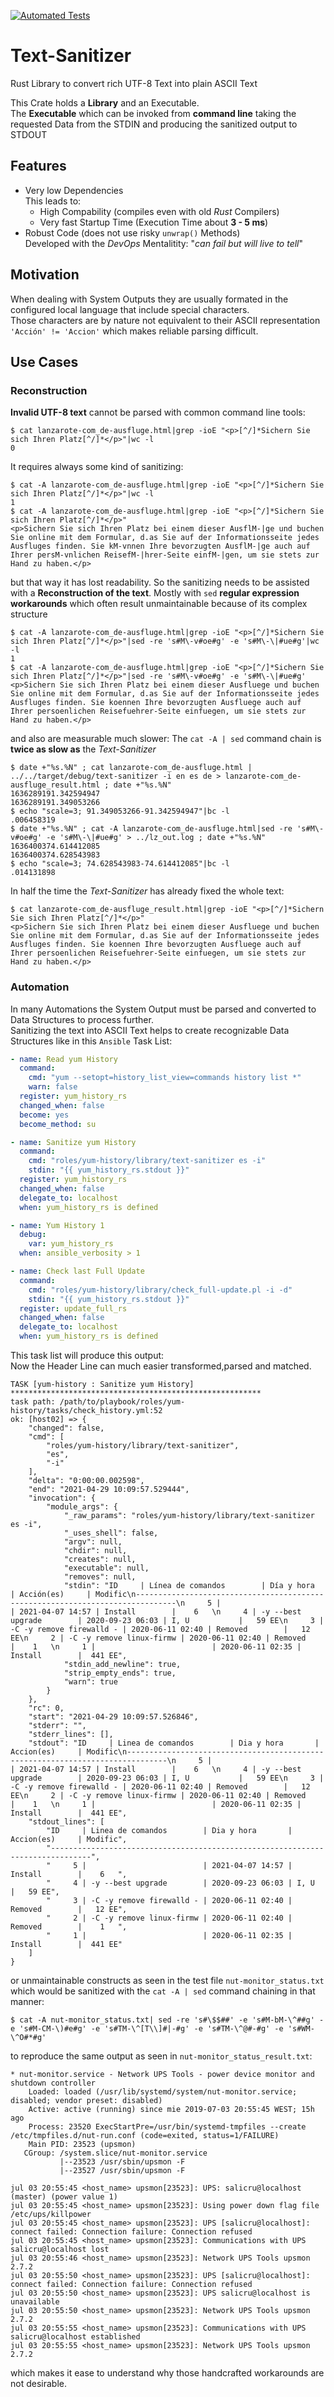 [![Automated Tests](https://github.com/bodo-hugo-barwich/text-sanitizer-rs/actions/workflows/testing.yml/badge.svg)](https://github.com/bodo-hugo-barwich/text-sanitizer-rs/actions/workflows/testing.yml)


# Text-Sanitizer
Rust Library to convert rich UTF-8 Text into plain ASCII Text

This Crate holds a **Library** and an Executable.\
The **Executable** which can be invoked from **command line** taking the requested Data from the STDIN
and producing the sanitized output to STDOUT


## Features
* Very low Dependencies\
  This leads to:
  * High Compability (compiles even with old _Rust_ Compilers)
  * Very fast Startup Time (Execution Time about **3 - 5 ms**)
* Robust Code (does not use risky `unwrap()` Methods)\
  Developed with the _DevOps_ Mentalitity: "_can fail but will live to tell_"


## Motivation
When dealing with System Outputs they are usually formated in the configured local language that include special characters.\
Those characters are by nature not equivalent to their ASCII representation `'Acción' != 'Accion'` which makes reliable parsing difficult.


## Use Cases

### Reconstruction
**Invalid UTF-8 text** cannot be parsed with common command line tools:

```plain
$ cat lanzarote-com_de-ausfluge.html|grep -ioE "<p>[^/]*Sichern Sie sich Ihren Platz[^/]*</p>"|wc -l
0
```
It requires always some kind of sanitizing:

```plain
$ cat -A lanzarote-com_de-ausfluge.html|grep -ioE "<p>[^/]*Sichern Sie sich Ihren Platz[^/]*</p>"|wc -l
1
$ cat -A lanzarote-com_de-ausfluge.html|grep -ioE "<p>[^/]*Sichern Sie sich Ihren Platz[^/]*</p>"
<p>Sichern Sie sich Ihren Platz bei einem dieser AusflM-|ge und buchen Sie online mit dem Formular, d.as Sie auf der Informationsseite jedes Ausfluges finden. Sie kM-vnnen Ihre bevorzugten AusflM-|ge auch auf Ihrer persM-vnlichen ReisefM-|hrer-Seite einfM-|gen, um sie stets zur Hand zu haben.</p>
```
but that way it has lost readability.
So the sanitizing needs to be assisted with a **Reconstruction of the text**. Mostly with `sed` **regular expression workarounds**
which often result unmaintainable because of its complex structure

```plain
$ cat -A lanzarote-com_de-ausfluge.html|grep -ioE "<p>[^/]*Sichern Sie sich Ihren Platz[^/]*</p>"|sed -re 's#M\-v#oe#g' -e 's#M\-\|#ue#g'|wc -l
1
$ cat -A lanzarote-com_de-ausfluge.html|grep -ioE "<p>[^/]*Sichern Sie sich Ihren Platz[^/]*</p>"|sed -re 's#M\-v#oe#g' -e 's#M\-\|#ue#g'
<p>Sichern Sie sich Ihren Platz bei einem dieser Ausfluege und buchen Sie online mit dem Formular, d.as Sie auf der Informationsseite jedes Ausfluges finden. Sie koennen Ihre bevorzugten Ausfluege auch auf Ihrer persoenlichen Reisefuehrer-Seite einfuegen, um sie stets zur Hand zu haben.</p>
```
and also are measurable much slower:
The `cat -A | sed` command chain is **twice as slow as**  the _Text-Sanitizer_

```plain
$ date +"%s.%N" ; cat lanzarote-com_de-ausfluge.html | ../../target/debug/text-sanitizer -i en es de > lanzarote-com_de-ausfluge_result.html ; date +"%s.%N"
1636289191.342594947
1636289191.349053266
$ echo "scale=3; 91.349053266-91.342594947"|bc -l
.006458319
$ date +"%s.%N" ; cat -A lanzarote-com_de-ausfluge.html|sed -re 's#M\-v#oe#g' -e 's#M\-\|#ue#g' > ../lz_out.log ; date +"%s.%N"
1636400374.614412085
1636400374.628543983
$ echo "scale=3; 74.628543983-74.614412085"|bc -l
.014131898
```
In half the time the _Text-Sanitizer_ has already fixed the whole text:

```plain
$ cat lanzarote-com_de-ausfluge_result.html|grep -ioE "<p>[^/]*Sichern Sie sich Ihren Platz[^/]*</p>"
<p>Sichern Sie sich Ihren Platz bei einem dieser Ausfluege und buchen Sie online mit dem Formular, d.as Sie auf der Informationsseite jedes Ausfluges finden. Sie koennen Ihre bevorzugten Ausfluege auch auf Ihrer persoenlichen Reisefuehrer-Seite einfuegen, um sie stets zur Hand zu haben.</p>
```

### Automation
In many Automations the System Output must be parsed and converted to Data Structures to process further.\
Sanitizing the text into ASCII Text helps to create recognizable Data Structures
like in this `Ansible` Task List:

```yaml
- name: Read yum History
  command:
    cmd: "yum --setopt=history_list_view=commands history list *"
    warn: false
  register: yum_history_rs
  changed_when: false
  become: yes
  become_method: su

- name: Sanitize yum History
  command:
    cmd: "roles/yum-history/library/text-sanitizer es -i"
    stdin: "{{ yum_history_rs.stdout }}"
  register: yum_history_rs
  changed_when: false
  delegate_to: localhost
  when: yum_history_rs is defined

- name: Yum History 1
  debug:
    var: yum_history_rs
  when: ansible_verbosity > 1

- name: Check last Full Update
  command:
    cmd: "roles/yum-history/library/check_full-update.pl -i -d"
    stdin: "{{ yum_history_rs.stdout }}"
  register: update_full_rs
  changed_when: false
  delegate_to: localhost
  when: yum_history_rs is defined
```
This task list will produce this output:\
Now the Header Line can much easier transformed,parsed and matched.

```plain
TASK [yum-history : Sanitize yum History] ********************************************************
task path: /path/to/playbook/roles/yum-history/tasks/check_history.yml:52
ok: [host02] => {
    "changed": false,
    "cmd": [
        "roles/yum-history/library/text-sanitizer",
        "es",
        "-i"
    ],
    "delta": "0:00:00.002598",
    "end": "2021-04-29 10:09:57.529444",
    "invocation": {
        "module_args": {
            "_raw_params": "roles/yum-history/library/text-sanitizer es -i",
            "_uses_shell": false,
            "argv": null,
            "chdir": null,
            "creates": null,
            "executable": null,
            "removes": null,
            "stdin": "ID     | Línea de comandos        | Día y hora       | Acción(es)     | Modific\n-------------------------------------------------------------------------------\n     5 |                          | 2021-04-07 14:57 | Install        |    6   \n     4 | -y --best upgrade        | 2020-09-23 06:03 | I, U           |   59 EE\n     3 | -C -y remove firewalld - | 2020-06-11 02:40 | Removed        |   12 EE\n     2 | -C -y remove linux-firmw | 2020-06-11 02:40 | Removed        |    1   \n     1 |                          | 2020-06-11 02:35 | Install        |  441 EE",
            "stdin_add_newline": true,
            "strip_empty_ends": true,
            "warn": true
        }
    },
    "rc": 0,
    "start": "2021-04-29 10:09:57.526846",
    "stderr": "",
    "stderr_lines": [],
    "stdout": "ID     | Linea de comandos        | Dia y hora       | Accion(es)     | Modific\n-------------------------------------------------------------------------------\n     5 |                          | 2021-04-07 14:57 | Install        |    6   \n     4 | -y --best upgrade        | 2020-09-23 06:03 | I, U           |   59 EE\n     3 | -C -y remove firewalld - | 2020-06-11 02:40 | Removed        |   12 EE\n     2 | -C -y remove linux-firmw | 2020-06-11 02:40 | Removed        |    1   \n     1 |                          | 2020-06-11 02:35 | Install        |  441 EE",
    "stdout_lines": [
        "ID     | Linea de comandos        | Dia y hora       | Accion(es)     | Modific",
        "-------------------------------------------------------------------------------",
        "     5 |                          | 2021-04-07 14:57 | Install        |    6   ",
        "     4 | -y --best upgrade        | 2020-09-23 06:03 | I, U           |   59 EE",
        "     3 | -C -y remove firewalld - | 2020-06-11 02:40 | Removed        |   12 EE",
        "     2 | -C -y remove linux-firmw | 2020-06-11 02:40 | Removed        |    1   ",
        "     1 |                          | 2020-06-11 02:35 | Install        |  441 EE"
    ]
}
```

or unmaintainable constructs as seen in the test file `nut-monitor_status.txt`
which would be sanitized with the `cat -A | sed` command chaining in that manner:

```plain
$ cat -A nut-monitor_status.txt| sed -re 's#\$$##' -e 's#M-bM-\^##g' -e 's#M-CM-\)#e#g' -e 's#TM-\^[T\\]#|-#g' -e 's#TM-\^@#-#g' -e 's#WM-\^O#*#g'
```
to reproduce the same output as seen in `nut-monitor_status_result.txt`:

```plain
* nut-monitor.service - Network UPS Tools - power device monitor and shutdown controller
    Loaded: loaded (/usr/lib/systemd/system/nut-monitor.service; disabled; vendor preset: disabled)
    Active: active (running) since mie 2019-07-03 20:55:45 WEST; 15h ago
    Process: 23520 ExecStartPre=/usr/bin/systemd-tmpfiles --create /etc/tmpfiles.d/nut-run.conf (code=exited, status=1/FAILURE)
    Main PID: 23523 (upsmon)
   CGroup: /system.slice/nut-monitor.service
           |--23523 /usr/sbin/upsmon -F
           |--23527 /usr/sbin/upsmon -F

jul 03 20:55:45 <host_name> upsmon[23523]: UPS: salicru@localhost (master) (power value 1)
jul 03 20:55:45 <host_name> upsmon[23523]: Using power down flag file /etc/ups/killpower
jul 03 20:55:45 <host_name> upsmon[23523]: UPS [salicru@localhost]: connect failed: Connection failure: Connection refused
jul 03 20:55:45 <host_name> upsmon[23523]: Communications with UPS salicru@localhost lost
jul 03 20:55:46 <host_name> upsmon[23523]: Network UPS Tools upsmon 2.7.2
jul 03 20:55:50 <host_name> upsmon[23523]: UPS [salicru@localhost]: connect failed: Connection failure: Connection refused
jul 03 20:55:50 <host_name> upsmon[23523]: UPS salicru@localhost is unavailable
jul 03 20:55:50 <host_name> upsmon[23523]: Network UPS Tools upsmon 2.7.2
jul 03 20:55:55 <host_name> upsmon[23523]: Communications with UPS salicru@localhost established
jul 03 20:55:55 <host_name> upsmon[23523]: Network UPS Tools upsmon 2.7.2
```

which makes it ease to understand why those handcrafted workarounds are not desirable.
